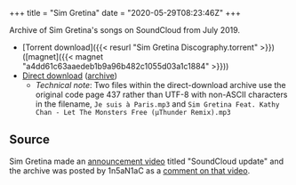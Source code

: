 +++
title = "Sim Gretina"
date = "2020-05-29T08:23:46Z"
+++

Archive of Sim Gretina's songs on SoundCloud from July 2019.

* [Torrent download]({{< resurl "Sim Gretina Discography.torrent" >}}) ([magnet]({{< magnet "a4dd61c63aaedeb1b9a96b482c1055d03a1c1884" >}}))
* [Direct download](https://hydra.13-thirtyseven.com/Private/Sim%20Gretina%20Discography.zip) ([archive](https://web.archive.org/web/20190901002614/https://hydra.13-thirtyseven.com/Private/Sim%20Gretina%20Discography.zip))
	* *Technical note*: Two files within the direct-download archive use the original code page 437 rather than UTF-8 with non-ASCII characters in the filename, `Je suis à Paris.mp3` and `Sim Gretina Feat. Kathy Chan - Let The Monsters Free (µThunder Remix).mp3`

## Source

Sim Gretina made an [announcement video](https://www.youtube.com/watch?v=zE7k9rJPkpY) titled "SoundCloud update" and the archive was posted by 1n5aN1aC as a [comment on that video](https://www.youtube.com/watch?v=zE7k9rJPkpY&lc=UgwL1GM_pvHMAimEBv54AaABAg).
